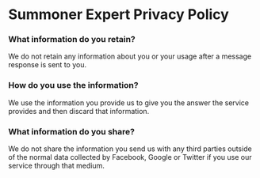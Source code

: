 # Summoner Expert Privacy Policy

### What information do you retain?
We do not retain any information about you or your usage after a message response is sent to you.

### How do you use the information?
We use the information you provide us to give you the answer the service provides and then discard that information.

### What information do you share?
We do not share the information you send us with any third parties outside of the normal data collected by Facebook, Google or Twitter if you use our service through that medium.
